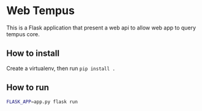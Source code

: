 # Web Tempus

This is a Flask application that present a web api to allow web app to query tempus core.

## How to install

Create a virtualenv, then run `pip install .`

## How to run

```bash
FLASK_APP=app.py flask run
```
